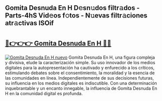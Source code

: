 ## Gomita Desnuda En H D𝚎sn𝚞dos filtr𝚊dos - Parts-4hS Vid𝚎os f𝚘tos - N𝚞evas filtr𝚊ciones atr𝚊ctivas lSOif

# <h2><a href="http://mb6zv5.tromn.icu/?c=Gomita+Desnuda+En+H">🔗👉👉👉 Gomita Desnuda En H 🔗🔗</a></h2>

[![Gomita Desnuda En H nuevo](https://i.imgur.com/pEAQMta.gif)](http://mb6zv5.tromn.icu/?c=Gomita+Desnuda+En+H)
Gomita Desnuda En H, una figura compleja y divisiva, elude la caracterización simple. Su uso innovador de los medios digitales para la autopresentación ha cautivado y enfurecido a los críticos, estimulando debates sobre el consentimiento, la moralidad y la esencia de las comunidades en línea. Independientemente de sus decisiones futuras, su influencia en los medios digitales es indiscutible. Con una determinación inquebrantable y un encanto innegable, la influencia de Gomita Desnuda En H en la comunidad digital es profunda.
